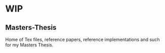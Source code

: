 # WIP 
## Masters-Thesis
Home of Tex files, reference papers, reference implementations and such for my Masters Thesis.

